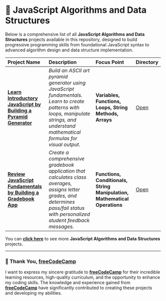 # 📂 **JavaScript Algorithms and Data Structures**

Below is a comprehensive list of all **JavaScript Algorithms and Data Structures** projects available in this repository, designed to build progressive programming skills from foundational JavaScript syntax to advanced algorithm design and data structure implementation.

| Project Name | Description | Focus Point | Directory |
| :------------------------- | :------------------------------------------------------------------------------------------------------------------------------------------------------------------------------------------- | :---------------------------------- | :---------------------- |
|[**Learn Introductory JavaScript by Building a Pyramid Generator**](https://www.freecodecamp.org/learn/javascript-algorithms-and-data-structures-v8/learn-introductory-javascript-by-building-a-pyramid-generator/step-1) | *Build an ASCII art pyramid generator using JavaScript fundamentals. Learn to create patterns with loops, manipulate strings, and understand mathematical formulas for visual output.* | **Variables, Functions, Loops, String Methods, Arrays** | [Open](./01-learn-introductory-javascript-by-building-a-pyramid-generator/) |
| [**Review JavaScript Fundamentals by Building a Gradebook App**](https://www.freecodecamp.org/learn/javascript-algorithms-and-data-structures-v8/review-js-fundamentals-by-building-a-gradebook-app/step-1) | *Create a comprehensive gradebook application that calculates class averages, assigns letter grades, and determines pass/fail status with personalized student feedback messages.* | **Functions, Conditionals, String Manipulation, Mathematical Operations** | [Open](./02-review-javascript-fundamentals-by-building-a-gradebook-app/) |

You can [**click here**](./coursework/javaScript-algorithms-and-data-structures/) to see more **JavaScript Algorithms and Data Structures** projects.

---

### 🙏 **Thank You, [freeCodeCamp](https://www.freecodecamp.org/learn)**

I want to express my sincere gratitude to **[freeCodeCamp](https://www.freecodecamp.org/learn)** for their incredible learning resources, high-quality curriculum, and the opportunity to enhance my coding skills. The knowledge and experience gained from **[freeCodeCamp](https://www.freecodecamp.org/learn)** have significantly contributed to creating these projects and developing my abilities.